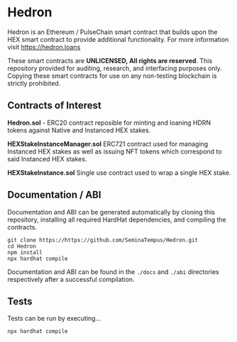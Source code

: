 # Hedron

Hedron is an Ethereum / PulseChain smart contract that builds upon the HEX smart contract to provide additional functionality. For more information visit https://hedron.loans

These smart contracts are **UNLICENSED, All rights are reserved**. This repository provided for auditing, research, and interfacing purposes only. Copying these smart contracts for use on any non-testing blockchain is strictly prohibited.


## Contracts of Interest

**Hedron.sol** - ERC20 contract reposible for minting and loaning HDRN tokens against Native and Instanced HEX stakes.

**HEXStakeInstanceManager.sol** ERC721 contract used for managing Instanced HEX stakes as well as issuing NFT tokens which correspond to said Instanced HEX stakes.
 
**HEXStakeInstance.sol** Single use contract used to wrap a single HEX stake.

## Documentation / ABI

Documentation and ABI can be generated automatically by cloning this repository, installing all required HardHat dependencies, and compiling the contracts.

    git clone https://https://github.com/SeminaTempus/Hedron.git
    cd Hedron
    npm install
    npx hardhat compile

Documentation and ABI can be found in the `./docs` and `./abi` directories respectively after a successful compilation.

## Tests

Tests can be run by executing...

    npx hardhat compile
